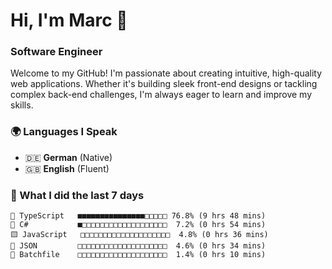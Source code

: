 # Hi, I'm Marc 👋 
### Software Engineer

Welcome to my GitHub! I'm passionate about creating intuitive, high-quality web applications. Whether it's building sleek front-end designs or tackling complex back-end challenges, I'm always eager to learn and improve my skills.  

### 🌍 Languages I Speak  
- 🇩🇪 **German** (Native)  
- 🇬🇧 **English** (Fluent)

### 🤯 What I did the last 7 days

```
🔷 TypeScript   ■■■■■■■■■■■■■■■□□□□□ 76.8% (9 hrs 48 mins)
🔷 C#           ■□□□□□□□□□□□□□□□□□□□  7.2% (0 hrs 54 mins)
🟨 JavaScript   □□□□□□□□□□□□□□□□□□□□  4.8% (0 hrs 36 mins)
📄 JSON         □□□□□□□□□□□□□□□□□□□□  4.6% (0 hrs 34 mins)
📄 Batchfile    □□□□□□□□□□□□□□□□□□□□  1.4% (0 hrs 10 mins)
```